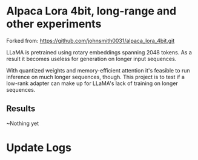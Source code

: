 # Alpaca Lora 4bit, long-range and other experiments

Forked from: https://github.com/johnsmith0031/alpaca_lora_4bit.git

LLaMA is pretrained using rotary embeddings spanning 2048 tokens. As a result it becomes useless for generation on longer input sequences.

With quantized weights and memory-efficient attention it's feasible to run inference on much longer sequences, though. This project is to test if a low-rank adapter can make up for LLaMA's lack of training on longer sequences.


## Results
~Nothing yet


# Update Logs


